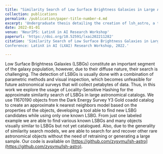 ```yaml
---
title: "Similarity Search of Low Surface Brightness Galaxies in Large Astronomical Catalogs"
collection: publications
permalink: /publication/paper-title-number-4.md
excerpt: 'Undergraduate thesis detailing the creation of lsh_astro, a tool that uses Locality-Sensitive Hashing with PySpark to perform an approximate similarity search of Low Surface Brightness Galaxies (LSBGs) in large astronomical catalogs. It allows for a quick and computationally efficient way for astronomers to find new LSBG candidates in large astronomical catalogs needing only one labeled LSBG.'
date: 2022-01-01
venue: 'NeurIPS: LatinX in AI Research Workshop'
paperurl: 'https://doi.org/10.52591/lxai202211282'
citation: 'Similarity Search of Low Surface Brightness Galaxies in Large Astronomical Catalogs. Marcos Tidball, Cristina Furlanetto. Neural Information Processing Systems (NeurIPS)
Conference: LatinX in AI (LXAI) Research Workshop, 2022.'

---
```

Low Surface Brightness Galaxies (LSBGs) constitute an important segment of the galaxy population, however, due to their diffuse nature, their search is challenging. The detection of LSBGs is usually done with a combination of parametric methods and visual inspection, which becomes unfeasible for future astronomical surveys that will collect petabytes of data. Thus, in this work we explore the usage of Locality-Sensitive Hashing for the approximate similarity search of LSBGs in large astronomical catalogs. We use 11670190 objects from the Dark Energy Survey Y3 Gold coadd catalog to create an approximate k nearest neighbors model based on the properties of the objects, developing a tool able to find new LSBG candidates while using only one known LSBG. From just one labeled example we are able to find various known LSBGs and many objects visually similar to LSBGs but not yet catalogued. Also, due to the generality of similarity search models, we are able to search for and recover other rare astronomical objects without the need of retraining or generating a large sample. Our code is available on [https://github.com/zysymu/lsh-astro](https://github.com/zysymu/lsh-astro).

